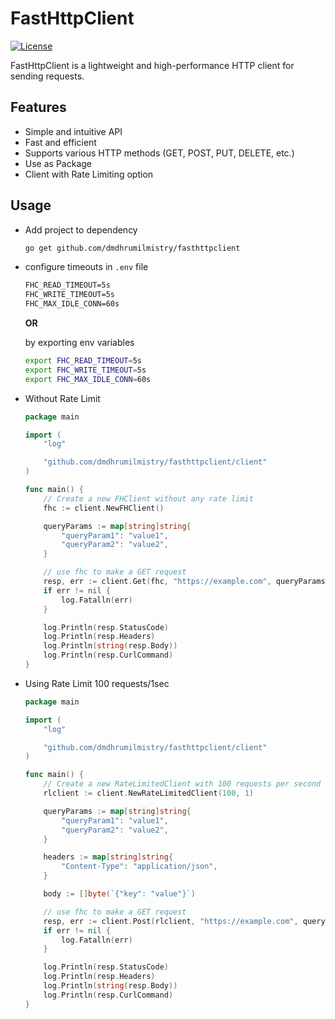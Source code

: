 # FastHttpClient

[![License](https://img.shields.io/badge/license-MIT-blue.svg?style=flat-square)](https://github.com/dmdhrumilmistry/fasthttpclient/blob/master/LICENSE)

FastHttpClient is a lightweight and high-performance HTTP client for sending requests.

## Features

- Simple and intuitive API
- Fast and efficient
- Supports various HTTP methods (GET, POST, PUT, DELETE, etc.)
- Use as Package
- Client with Rate Limiting option

## Usage

- Add project to dependency

    ```bash
    go get github.com/dmdhrumilmistry/fasthttpclient
    ```

- configure timeouts in `.env` file

    ```txt
    FHC_READ_TIMEOUT=5s
    FHC_WRITE_TIMEOUT=5s
    FHC_MAX_IDLE_CONN=60s
    ```

    **OR**

    by exporting env variables

    ```bash
    export FHC_READ_TIMEOUT=5s
    export FHC_WRITE_TIMEOUT=5s
    export FHC_MAX_IDLE_CONN=60s
    ```

- Without Rate Limit

    ```go
    package main

    import (
        "log"

        "github.com/dmdhrumilmistry/fasthttpclient/client"
    )

    func main() {
        // Create a new FHClient without any rate limit
        fhc := client.NewFHClient()

        queryParams := map[string]string{
            "queryParam1": "value1",
            "queryParam2": "value2",
        }

        // use fhc to make a GET request
        resp, err := client.Get(fhc, "https://example.com", queryParams, nil)
        if err != nil {
            log.Fatalln(err)
        }

        log.Println(resp.StatusCode)
        log.Println(resp.Headers)
        log.Println(string(resp.Body))
        log.Println(resp.CurlCommand)
    }
    ```

- Using Rate Limit 100 requests/1sec

    ```go
    package main

    import (
        "log"

        "github.com/dmdhrumilmistry/fasthttpclient/client"
    )

    func main() {
        // Create a new RateLimitedClient with 100 requests per second
        rlclient := client.NewRateLimitedClient(100, 1)

        queryParams := map[string]string{
            "queryParam1": "value1",
            "queryParam2": "value2",
        }

        headers := map[string]string{
            "Content-Type": "application/json",
        }

        body := []byte(`{"key": "value"}`)

        // use fhc to make a GET request
        resp, err := client.Post(rlclient, "https://example.com", queryParams, headers, body)
        if err != nil {
            log.Fatalln(err)
        }

        log.Println(resp.StatusCode)
        log.Println(resp.Headers)
        log.Println(string(resp.Body))
        log.Println(resp.CurlCommand)
    }
    ```
